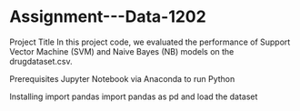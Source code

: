 # Assignment---Data-1202

Project Title
In this project code, we evaluated the performance of Support Vector Machine (SVM) and Naive Bayes (NB) models on the drugdataset.csv.

Prerequisites
Jupyter Notebook via Anaconda to run Python

Installing
import pandas 
import pandas as pd and load the dataset
